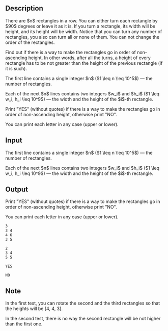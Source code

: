 ## Description

<div><p>There are $n$ rectangles in a row. You can either turn each rectangle by $90$ degrees or leave it as it is. If you turn a rectangle, its width will be height, and its height will be width. Notice that you can turn any number of rectangles, you also can turn all or none of them. <span class="tex-font-style-bf">You can not change the order of the rectangles.</span></p><p>Find out if there is a way to make the rectangles go in order of non-ascending height. In other words, after all the turns, a height of every rectangle has to be not greater than the height of the previous rectangle (if it is such). </p></div><div class="input-specification"><p>The first line contains a single integer $n$ ($1 \leq n \leq 10^5$)&nbsp;— the number of rectangles.</p><p>Each of the next $n$ lines contains two integers $w_i$ and $h_i$ ($1 \leq w_i, h_i \leq 10^9$)&nbsp;— the width and the height of the $i$-th rectangle.</p></div><div class="output-specification"><p>Print "<span class="tex-font-style-tt">YES</span>" (without quotes) if there is a way to make the rectangles go in order of non-ascending height, otherwise print "<span class="tex-font-style-tt">NO</span>".</p><p>You can print each letter in any case (upper or lower).</p></div>

## Input

<p>The first line contains a single integer $n$ ($1 \leq n \leq 10^5$)&nbsp;— the number of rectangles.</p><p>Each of the next $n$ lines contains two integers $w_i$ and $h_i$ ($1 \leq w_i, h_i \leq 10^9$)&nbsp;— the width and the height of the $i$-th rectangle.</p>

## Output

<p>Print "<span class="tex-font-style-tt">YES</span>" (without quotes) if there is a way to make the rectangles go in order of non-ascending height, otherwise print "<span class="tex-font-style-tt">NO</span>".</p><p>You can print each letter in any case (upper or lower).</p>





```input1
3
3 4
4 6
3 5

```




```input2
2
3 4
5 5

```




```output1
YES

```




```output2
NO

```



## Note

<p>In the first test, you can rotate the second and the third rectangles so that the heights will be <span class="tex-font-style-tt">[4, 4, 3]</span>.</p><p>In the second test, there is no way the second rectangle will be not higher than the first one.</p>
